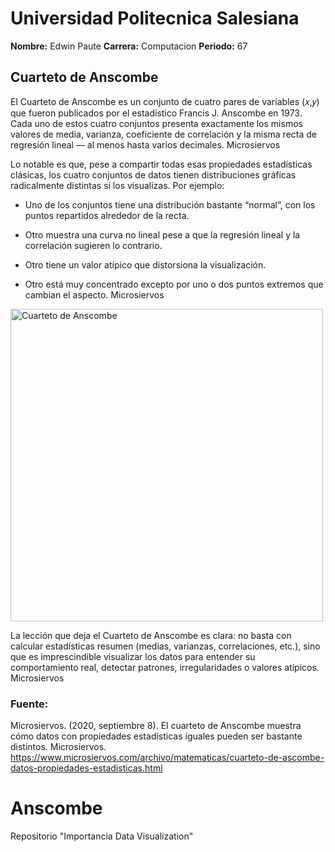 # Universidad Politecnica Salesiana

**Nombre:** Edwin Paute
**Carrera:** Computacion
**Periodo:** 67

## Cuarteto de Anscombe

El Cuarteto de Anscombe es un conjunto de cuatro pares de variables 
(𝑥,𝑦) que fueron publicados por el estadístico Francis J. Anscombe en 1973. Cada uno de estos cuatro conjuntos presenta exactamente los mismos valores de media, varianza, coeficiente de correlación y la misma recta de regresión lineal — al menos hasta varios decimales. 
Microsiervos

Lo notable es que, pese a compartir todas esas propiedades estadísticas clásicas, los cuatro conjuntos de datos tienen distribuciones gráficas radicalmente distintas si los visualizas. Por ejemplo:

* Uno de los conjuntos tiene una distribución bastante “normal”, con los puntos repartidos alrededor de la recta.

- Otro muestra una curva no lineal pese a que la regresión lineal y la correlación sugieren lo contrario.

- Otro tiene un valor atípico que distorsiona la visualización.

- Otro está muy concentrado excepto por uno o dos puntos extremos que cambian el aspecto. 
Microsiervos

<img src="https://img.microsiervos.com/images2020/Anscombes_quartet_3.jpg" alt="Cuarteto de Anscombe" width="500">

La lección que deja el Cuarteto de Anscombe es clara: no basta con calcular estadísticas resumen (medias, varianzas, correlaciones, etc.), sino que es imprescindible visualizar los datos para entender su comportamiento real, detectar patrones, irregularidades o valores atípicos. 
Microsiervos


### Fuente:
Microsiervos. (2020, septiembre 8). El cuarteto de Anscombe muestra cómo datos con propiedades estadísticas iguales pueden ser bastante distintos. Microsiervos. https://www.microsiervos.com/archivo/matematicas/cuarteto-de-ascombe-datos-propiedades-estadisticas.html

# Anscombe
Repositorio "Importancia Data Visualization"
